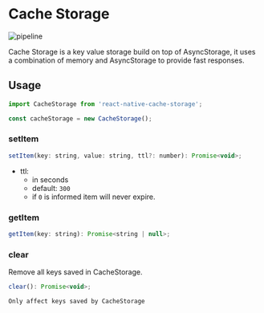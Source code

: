 # Cache Storage

![pipeline](https://github.com/mgenteluci/react-native-cache-storage/workflows/deploy/badge.svg)

Cache Storage is a key value storage build on top of AsyncStorage, it uses
a combination of memory and AsyncStorage to provide fast responses.

## Usage

```js
import CacheStorage from 'react-native-cache-storage';

const cacheStorage = new CacheStorage();
```

### setItem

```js
setItem(key: string, value: string, ttl?: number): Promise<void>;
```

* ttl:
  - in seconds
  - default: `300`
  - if `0` is informed item will never expire.

### getItem

```js
getItem(key: string): Promise<string | null>;
```

### clear

Remove all keys saved in CacheStorage.

```js
clear(): Promise<void>;
```

`Only affect keys saved by CacheStorage`
